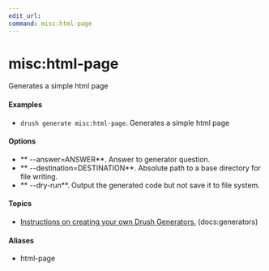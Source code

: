 ```yaml
---
edit_url: 
command: misc:html-page
---
```

# misc:html-page

Generates a simple html page

#### Examples

- <code>drush generate misc:html-page</code>. Generates a simple html page

#### Options

- ** --answer=ANSWER**. Answer to generator question.
- ** --destination=DESTINATION**. Absolute path to a base directory for file writing.
- ** --dry-run**. Output the generated code but not save it to file system.

#### Topics

- [Instructions on creating your own Drush Generators.](../../vendor/drush/drush/docs/generators.md) (docs:generators)

#### Aliases

- html-page


